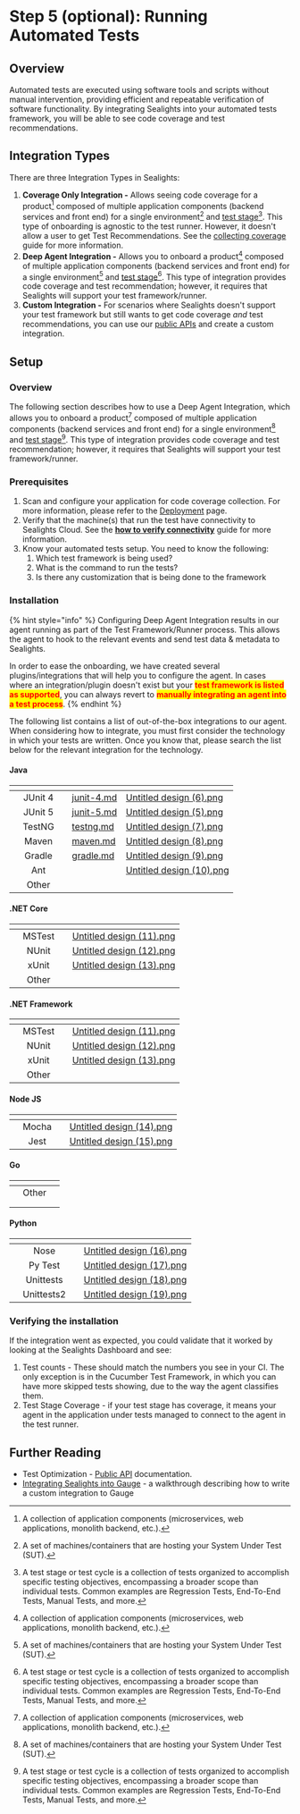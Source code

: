 # Step 5 (optional): Running Automated Tests

## Overview

Automated tests are executed using software tools and scripts without manual intervention, providing efficient and repeatable verification of software functionality. By integrating Sealights into your automated tests framework, you will be able to see code coverage and test recommendations.

## Integration Types

There are three Integration Types in Sealights:

1. **Coverage Only Integration -** Allows seeing code coverage for a product[^1] composed of multiple application components (backend services and front end) for a single environment[^2] and [test stage](#user-content-fn-3)[^3]. This type of onboarding is agnostic to the test runner. However, it doesn't allow a user to get Test Recommendations. See the [collecting coverage](../essentials/deployment/running-your-tests/guides/collecting-coverage.md) guide for more information.
2. **Deep Agent Integration -** Allows you to onboard a product[^4] composed of multiple application components (backend services and front end) for a single environment[^5] and [test stage](#user-content-fn-6)[^6]. This type of integration provides code coverage and test recommendation; however, it requires that Sealights will support your test framework/runner.
3. **Custom Integration -** For scenarios where Sealights doesn't support your test framework but still wants to get code coverage _and_ test recommendations, you can use our [public APIs](../essentials/apis/test-optimization.md) and create a custom integration.

## Setup

### Overview

The following section describes how to use a Deep Agent Integration, which allows you to onboard a product[^7] composed of multiple application components (backend services and front end) for a single environment[^8] and [test stage](#user-content-fn-9)[^9]. This type of integration provides code coverage and test recommendation; however, it requires that Sealights will support your test framework/runner.

### Prerequisites&#x20;

1. Scan and configure your application for code coverage collection. For more information, please refer to the [Deployment](../essentials/deployment/) page.
2. Verify that the machine(s) that run the test have connectivity to Sealights Cloud. See the [**how to verify connectivity**](../check-the-connectivity-to-the-sealights-server-from-my-machine.md) guide for more information.
3. Know your automated tests setup. You need to know the following:
   1. Which test framework is being used?&#x20;
   2. What is the command to run the tests?&#x20;
   3. Is there any customization that is being done to the framework

### Installation

{% hint style="info" %}
Configuring Deep Agent Integration results in our agent running as part of the Test Framework/Runner process. This allows the agent to hook to the relevant events and send test data & metadata to Sealights.

In order to ease the onboarding, we have created several plugins/integrations that will help you to configure the agent. In cases where an integration/plugin doesn't exist but your <mark style="color:red;">**test framework is listed as supported**</mark>, you can always revert to <mark style="color:red;">**manually integrating an agent into a test process**</mark>.
{% endhint %}

The following list contains a list of out-of-the-box integrations to our agent. When considering how to integrate, you must first consider the technology in which your tests are written. Once you know that, please search the list below for the relevant integration for the technology.

#### Java

<table data-view="cards"><thead><tr><th></th><th align="center"></th><th></th><th data-hidden data-card-target data-type="content-ref"></th><th data-hidden data-card-cover data-type="files"></th></tr></thead><tbody><tr><td></td><td align="center">JUnit 4</td><td></td><td><a href="../essentials/deployment/running-your-tests/automated-tests/java/junit-4.md">junit-4.md</a></td><td><a href="../.gitbook/assets/Untitled design (6).png">Untitled design (6).png</a></td></tr><tr><td></td><td align="center">JUnit 5</td><td></td><td><a href="../essentials/deployment/running-your-tests/automated-tests/java/junit-5.md">junit-5.md</a></td><td><a href="../.gitbook/assets/Untitled design (5).png">Untitled design (5).png</a></td></tr><tr><td></td><td align="center">TestNG</td><td></td><td><a href="../essentials/deployment/running-your-tests/automated-tests/java/testng.md">testng.md</a></td><td><a href="../.gitbook/assets/Untitled design (7).png">Untitled design (7).png</a></td></tr><tr><td></td><td align="center">Maven</td><td></td><td><a href="../essentials/deployment/running-your-tests/automated-tests/java/maven.md">maven.md</a></td><td><a href="../.gitbook/assets/Untitled design (8).png">Untitled design (8).png</a></td></tr><tr><td></td><td align="center">Gradle</td><td></td><td><a href="../essentials/deployment/running-your-tests/automated-tests/java/gradle.md">gradle.md</a></td><td><a href="../.gitbook/assets/Untitled design (9).png">Untitled design (9).png</a></td></tr><tr><td></td><td align="center">Ant</td><td></td><td></td><td><a href="../.gitbook/assets/Untitled design (10).png">Untitled design (10).png</a></td></tr><tr><td></td><td align="center">Other</td><td></td><td></td><td></td></tr></tbody></table>

#### .NET Core

<table data-view="cards"><thead><tr><th></th><th align="center"></th><th></th><th data-hidden data-card-cover data-type="files"></th></tr></thead><tbody><tr><td></td><td align="center">MSTest</td><td></td><td><a href="../.gitbook/assets/Untitled design (11).png">Untitled design (11).png</a></td></tr><tr><td></td><td align="center">NUnit</td><td></td><td><a href="../.gitbook/assets/Untitled design (12).png">Untitled design (12).png</a></td></tr><tr><td></td><td align="center">xUnit</td><td></td><td><a href="../.gitbook/assets/Untitled design (13).png">Untitled design (13).png</a></td></tr><tr><td></td><td align="center">Other</td><td></td><td></td></tr></tbody></table>

#### .NET Framework

<table data-view="cards"><thead><tr><th></th><th align="center"></th><th></th><th data-hidden data-card-cover data-type="files"></th></tr></thead><tbody><tr><td></td><td align="center">MSTest</td><td></td><td><a href="../.gitbook/assets/Untitled design (11).png">Untitled design (11).png</a></td></tr><tr><td></td><td align="center">NUnit</td><td></td><td><a href="../.gitbook/assets/Untitled design (12).png">Untitled design (12).png</a></td></tr><tr><td></td><td align="center">xUnit</td><td></td><td><a href="../.gitbook/assets/Untitled design (13).png">Untitled design (13).png</a></td></tr><tr><td></td><td align="center">Other</td><td></td><td></td></tr></tbody></table>

#### Node JS

<table data-view="cards"><thead><tr><th></th><th align="center"></th><th></th><th data-hidden data-card-cover data-type="files"></th></tr></thead><tbody><tr><td></td><td align="center">Mocha</td><td></td><td><a href="../.gitbook/assets/Untitled design (14).png">Untitled design (14).png</a></td></tr><tr><td></td><td align="center">Jest</td><td></td><td><a href="../.gitbook/assets/Untitled design (15).png">Untitled design (15).png</a></td></tr></tbody></table>

#### Go

<table data-view="cards"><thead><tr><th></th><th align="center"></th><th></th></tr></thead><tbody><tr><td></td><td align="center">Other</td><td></td></tr><tr><td></td><td align="center"></td><td></td></tr><tr><td></td><td align="center"></td><td></td></tr></tbody></table>

#### &#x20;Python

<table data-view="cards"><thead><tr><th></th><th align="center"></th><th></th><th data-hidden data-card-cover data-type="files"></th></tr></thead><tbody><tr><td></td><td align="center">Nose</td><td></td><td><a href="../.gitbook/assets/Untitled design (16).png">Untitled design (16).png</a></td></tr><tr><td></td><td align="center">Py Test</td><td></td><td><a href="../.gitbook/assets/Untitled design (17).png">Untitled design (17).png</a></td></tr><tr><td></td><td align="center">Unittests</td><td></td><td><a href="../.gitbook/assets/Untitled design (18).png">Untitled design (18).png</a></td></tr><tr><td></td><td align="center">Unittests2</td><td></td><td><a href="../.gitbook/assets/Untitled design (19).png">Untitled design (19).png</a></td></tr></tbody></table>

###

### Verifying the installation

If the integration went as expected, you could validate that it worked by looking at the Sealights Dashboard and see:

1. Test counts - These should match the numbers you see in your CI. The only exception is in the Cucumber Test Framework, in which you can have more skipped tests showing, due to the way the agent classifies them.
2. Test Stage Coverage - if your test stage has coverage, it means your agent in the application under tests managed to connect to the agent in the test runner.

## Further Reading

* Test Optimization - [Public API](../essentials/apis/test-optimization.md) documentation.
* [Integrating Sealights into Gauge](../essentials/deployment/running-your-tests/guides/integrating-sealights-to-gauge.md)  - a walkthrough describing how to write a custom integration to Gauge

[^1]: A collection of application components (microservices, web applications, monolith backend, etc.).

[^2]: A set of machines/containers that are hosting your System Under Test (SUT).

[^3]: A test stage or test cycle is a collection of tests organized to accomplish specific testing objectives, encompassing a broader scope than individual tests. Common examples are Regression Tests, End-To-End Tests, Manual Tests, and more.

[^4]: A collection of application components (microservices, web applications, monolith backend, etc.).

[^5]: A set of machines/containers that are hosting your System Under Test (SUT).

[^6]: A test stage or test cycle is a collection of tests organized to accomplish specific testing objectives, encompassing a broader scope than individual tests. Common examples are Regression Tests, End-To-End Tests, Manual Tests, and more.

[^7]: A collection of application components (microservices, web applications, monolith backend, etc.).

[^8]: A set of machines/containers that are hosting your System Under Test (SUT).

[^9]: A test stage or test cycle is a collection of tests organized to accomplish specific testing objectives, encompassing a broader scope than individual tests. Common examples are Regression Tests, End-To-End Tests, Manual Tests, and more.
